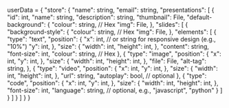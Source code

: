 userData = 
{
  "store": {
    "name": string,
    "email": string,
    "presentations": [
      {
        "id": int,
        "name": string,
        "description": string,
        "thumbnail": File,
        "default-background": {
          "colour": string, // Hex
          "img": File,
        },
        "slides": [
          {
            "background-style": {
              "colour": string, // Hex
              "img": File,
            },
            "elements": [
              {
                "type": "text",
                "position": {
                  "x": int, // or string for responsive design (e.g., "10%")
                  "y": int,
                },
                "size": {
                  "width": int,
                  "height": int,
                },
                "content": string,
                "font-size": int,
                "colour": string, // Hex
              },
              {
                "type": "image",
                "position": {
                  "x": int,
                  "y": int,
                },
                "size": {
                  "width": int,
                  "height": int,
                },
                "file": File,
                "alt-tag": string,
              },
              {
                "type": "video",
                "position": {
                  "x": int,
                  "y": int,
                },
                "size": {
                  "width": int,
                  "height": int,
                },
                "url": string,
                "autoplay": bool, // optional
              },
              {
                "type": "code",
                "position": {
                  "x": int,
                  "y": int,
                },
                "size": {
                  "width": int,
                  "height": int,
                },
                "font-size": int,
                "language": string, // optional, e.g., "javascript", "python"
              }
            ]
          }
        ]
      }
    ]
  }
}